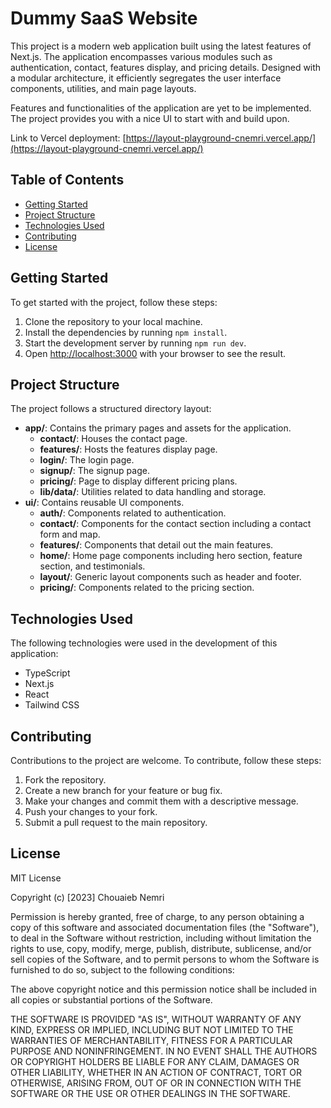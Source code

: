 # Dummy SaaS Website

This project is a modern web application built using the latest features of Next.js. The application encompasses various modules such as authentication, contact, features display, and pricing details. Designed with a modular architecture, it efficiently segregates the user interface components, utilities, and main page layouts.

Features and functionalities of the application are yet to be implemented. The project provides you with a nice UI to start with and build upon.

Link to Vercel deployment: [https://layout-playground-cnemri.vercel.app/](https://layout-playground-cnemri.vercel.app/)

## Table of Contents

- [Getting Started](#getting-started)
- [Project Structure](#project-structure)
- [Technologies Used](#technologies-used)
- [Contributing](#contributing)
- [License](#license)

## Getting Started

To get started with the project, follow these steps:

1. Clone the repository to your local machine.
2. Install the dependencies by running `npm install`.
3. Start the development server by running `npm run dev`.
4. Open [http://localhost:3000](http://localhost:3000) with your browser to see the result.

## Project Structure

The project follows a structured directory layout:

- **app/**: Contains the primary pages and assets for the application.
  - **contact/**: Houses the contact page.
  - **features/**: Hosts the features display page.
  - **login/**: The login page.
  - **signup/**: The signup page.
  - **pricing/**: Page to display different pricing plans.
  - **lib/data/**: Utilities related to data handling and storage.
- **ui/**: Contains reusable UI components.
  - **auth/**: Components related to authentication.
  - **contact/**: Components for the contact section including a contact form and map.
  - **features/**: Components that detail out the main features.
  - **home/**: Home page components including hero section, feature section, and testimonials.
  - **layout/**: Generic layout components such as header and footer.
  - **pricing/**: Components related to the pricing section.

## Technologies Used

The following technologies were used in the development of this application:

- TypeScript
- Next.js
- React
- Tailwind CSS

## Contributing

Contributions to the project are welcome. To contribute, follow these steps:

1. Fork the repository.
2. Create a new branch for your feature or bug fix.
3. Make your changes and commit them with a descriptive message.
4. Push your changes to your fork.
5. Submit a pull request to the main repository.

## License

MIT License

Copyright (c) [2023] Chouaieb Nemri

Permission is hereby granted, free of charge, to any person obtaining a copy of this software and associated documentation files (the "Software"), to deal in the Software without restriction, including without limitation the rights to use, copy, modify, merge, publish, distribute, sublicense, and/or sell copies of the Software, and to permit persons to whom the Software is furnished to do so, subject to the following conditions:

The above copyright notice and this permission notice shall be included in all copies or substantial portions of the Software.

THE SOFTWARE IS PROVIDED "AS IS", WITHOUT WARRANTY OF ANY KIND, EXPRESS OR IMPLIED, INCLUDING BUT NOT LIMITED TO THE WARRANTIES OF MERCHANTABILITY, FITNESS FOR A PARTICULAR PURPOSE AND NONINFRINGEMENT. IN NO EVENT SHALL THE AUTHORS OR COPYRIGHT HOLDERS BE LIABLE FOR ANY CLAIM, DAMAGES OR OTHER LIABILITY, WHETHER IN AN ACTION OF CONTRACT, TORT OR OTHERWISE, ARISING FROM, OUT OF OR IN CONNECTION WITH THE SOFTWARE OR THE USE OR OTHER DEALINGS IN THE SOFTWARE.
